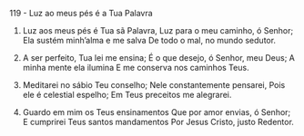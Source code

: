 119 - Luz ao meus pés é a Tua Palavra

1. Luz aos meus pés é Tua sã Palavra,
   Luz para o meu caminho, ó Senhor;
   Ela sustém minh’alma e me salva
   De todo o mal, no mundo sedutor.

2. A ser perfeito, Tua lei me ensina;
   É o que desejo, ó Senhor, meu Deus;
   A minha mente ela ilumina
   E me conserva nos caminhos Teus.

3. Meditarei no sábio Teu conselho;
   Nele constantemente pensarei,
   Pois ele é celestial espelho;
   Em Teus preceitos me alegrarei.

4. Guardo em mim os Teus ensinamentos
   Que por amor envias, ó Senhor;
   E cumprirei Teus santos mandamentos
   Por Jesus Cristo, justo Redentor.
